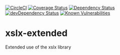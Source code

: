 [![CircleCI](https://circleci.com/gh/HugoCapocci/xslx-extended.svg?style=svg)](https://circleci.com/gh/HugoCapocci/xslx-extended)
[![Coverage Status](https://coveralls.io/repos/github/HugoCapocci/xslx-extended/badge.svg?branch=feature%2Fadd-coverage)](https://coveralls.io/github/HugoCapocci/xslx-extended)
[![Dependency Status](https://david-dm.org/HugoCapocci/xslx-extended.svg)](https://david-dm.org/HugoCapocci/xslx-extended) [![devDependency Status](https://david-dm.org/HugoCapocci/xslx-extended/dev-status.svg)](https://david-dm.org/HugoCapocci/xslx-extended?type=dev)
[![Known Vulnerabilities](https://snyk.io/test/github/hugocapocci/xslx-extended/badge.svg)](https://snyk.io/test/github/hugocapocci/xslx-extended)

# xslx-extended
Extended use of the xslx library
